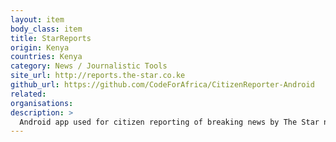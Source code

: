 ```yaml
---
layout: item
body_class: item
title: StarReports
origin: Kenya
countries: Kenya
category: News / Journalistic Tools
site_url: http://reports.the-star.co.ke
github_url: https://github.com/CodeForAfrica/CitizenReporter-Android
related: 
organisations: 
description: >
  Android app used for citizen reporting of breaking news by The Star newspaper
---
```

